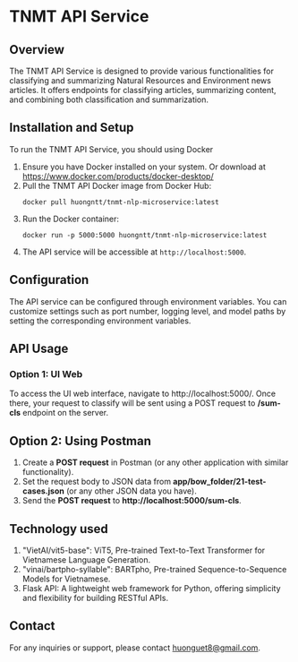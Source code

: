 # TNMT API Service

## Overview
The TNMT API Service is designed to provide various functionalities for classifying and summarizing Natural Resources and Environment news articles. It offers endpoints for classifying articles, summarizing content, and combining both classification and summarization.

## Installation and Setup
To run the TNMT API Service, you should using Docker

1. Ensure you have Docker installed on your system.
    Or download at https://www.docker.com/products/docker-desktop/
2. Pull the TNMT API Docker image from Docker Hub:
    ```
    docker pull huongntt/tnmt-nlp-microservice:latest
    ```
3. Run the Docker container:
    ```
    docker run -p 5000:5000 huongntt/tnmt-nlp-microservice:latest
    ```
4. The API service will be accessible at `http://localhost:5000`.


## Configuration
The API service can be configured through environment variables. You can customize settings such as port number, logging level, and model paths by setting the corresponding environment variables.

## API Usage 
### Option 1: UI Web 
To access the UI web interface, navigate to http://localhost:5000/. Once there, your request to classify will be sent using a POST request to **/sum-cls** endpoint on the server.

## Option 2: Using Postman
1. Create a **POST request** in Postman (or any other application with similar functionality).
2. Set the request body to JSON data from **app/bow_folder/21-test-cases.json** (or any other JSON data you have).
3. Send the **POST request** to **http://localhost:5000/sum-cls**.

## Technology used
1. "VietAI/vit5-base": ViT5, Pre-trained Text-to-Text Transformer for Vietnamese Language Generation.
2. "vinai/bartpho-syllable": BARTpho, Pre-trained Sequence-to-Sequence Models for Vietnamese.
3. Flask API: A lightweight web framework for Python, offering simplicity and flexibility for building RESTful APIs.

## Contact
For any inquiries or support, please contact [huonguet8@gmail.com](mailto:huonguet8@gmail.com).
